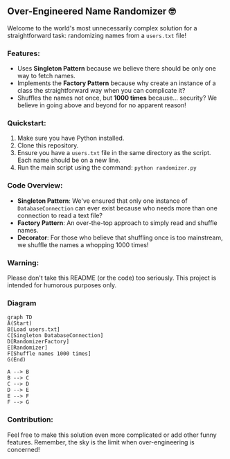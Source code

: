 
## Over-Engineered Name Randomizer 🤓

Welcome to the world's most unnecessarily complex solution for a straightforward task: randomizing names from a `users.txt` file!

### Features:

- Uses **Singleton Pattern** because we believe there should be only one way to fetch names.
- Implements the **Factory Pattern** because why create an instance of a class the straightforward way when you can complicate it?
- Shuffles the names not once, but **1000 times** because... security? We believe in going above and beyond for no apparent reason!

### Quickstart:

1. Make sure you have Python installed.
2. Clone this repository.
3. Ensure you have a `users.txt` file in the same directory as the script. Each name should be on a new line.
4. Run the main script using the command: `python randomizer.py`

### Code Overview:

- **Singleton Pattern**: We've ensured that only one instance of `DatabaseConnection` can ever exist because who needs more than one connection to read a text file?
- **Factory Pattern**: An over-the-top approach to simply read and shuffle names.
- **Decorator**: For those who believe that shuffling once is too mainstream, we shuffle the names a whopping 1000 times!

### Warning:

Please don't take this README (or the code) too seriously. This project is intended for humorous purposes only.

### Diagram
```mermaid
graph TD
A(Start)
B[Load users.txt]
C[Singleton DatabaseConnection]
D[RandomizerFactory]
E[Randomizer]
F[Shuffle names 1000 times]
G(End)

A --> B
B --> C
C --> D
D --> E
E --> F
F --> G
```

### Contribution:

Feel free to make this solution even more complicated or add other funny features. Remember, the sky is the limit when over-engineering is concerned!

